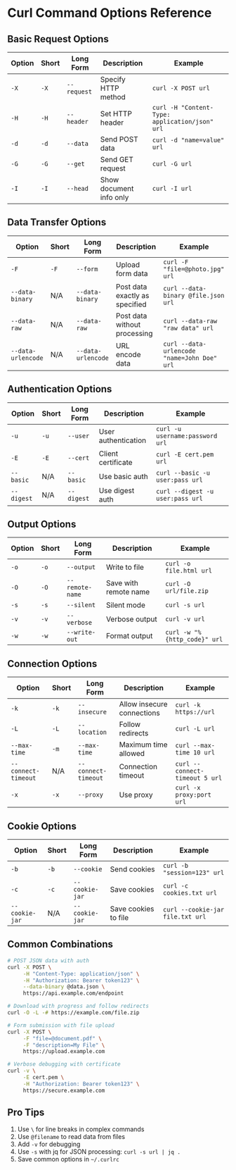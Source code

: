 # Curl Command Options Reference

## Basic Request Options

| Option | Short | Long Form | Description | Example |
|--------|--------|-----------|-------------|----------|
| `-X` | `-X` | `--request` | Specify HTTP method | `curl -X POST url` |
| `-H` | `-H` | `--header` | Set HTTP header | `curl -H "Content-Type: application/json" url` |
| `-d` | `-d` | `--data` | Send POST data | `curl -d "name=value" url` |
| `-G` | `-G` | `--get` | Send GET request | `curl -G url` |
| `-I` | `-I` | `--head` | Show document info only | `curl -I url` |

## Data Transfer Options

| Option | Short | Long Form | Description | Example |
|--------|--------|-----------|-------------|----------|
| `-F` | `-F` | `--form` | Upload form data | `curl -F "file=@photo.jpg" url` |
| `--data-binary` | N/A | `--data-binary` | Post data exactly as specified | `curl --data-binary @file.json url` |
| `--data-raw` | N/A | `--data-raw` | Post data without processing | `curl --data-raw "raw data" url` |
| `--data-urlencode` | N/A | `--data-urlencode` | URL encode data | `curl --data-urlencode "name=John Doe" url` |

## Authentication Options

| Option | Short | Long Form | Description | Example |
|--------|--------|-----------|-------------|----------|
| `-u` | `-u` | `--user` | User authentication | `curl -u username:password url` |
| `-E` | `-E` | `--cert` | Client certificate | `curl -E cert.pem url` |
| `--basic` | N/A | `--basic` | Use basic auth | `curl --basic -u user:pass url` |
| `--digest` | N/A | `--digest` | Use digest auth | `curl --digest -u user:pass url` |

## Output Options

| Option | Short | Long Form | Description | Example |
|--------|--------|-----------|-------------|----------|
| `-o` | `-o` | `--output` | Write to file | `curl -o file.html url` |
| `-O` | `-O` | `--remote-name` | Save with remote name | `curl -O url/file.zip` |
| `-s` | `-s` | `--silent` | Silent mode | `curl -s url` |
| `-v` | `-v` | `--verbose` | Verbose output | `curl -v url` |
| `-w` | `-w` | `--write-out` | Format output | `curl -w "%{http_code}" url` |

## Connection Options

| Option | Short | Long Form | Description | Example |
|--------|--------|-----------|-------------|----------|
| `-k` | `-k` | `--insecure` | Allow insecure connections | `curl -k https://url` |
| `-L` | `-L` | `--location` | Follow redirects | `curl -L url` |
| `--max-time` | `-m` | `--max-time` | Maximum time allowed | `curl --max-time 10 url` |
| `--connect-timeout` | N/A | `--connect-timeout` | Connection timeout | `curl --connect-timeout 5 url` |
| `-x` | `-x` | `--proxy` | Use proxy | `curl -x proxy:port url` |

## Cookie Options

| Option | Short | Long Form | Description | Example |
|--------|--------|-----------|-------------|----------|
| `-b` | `-b` | `--cookie` | Send cookies | `curl -b "session=123" url` |
| `-c` | `-c` | `--cookie-jar` | Save cookies | `curl -c cookies.txt url` |
| `--cookie-jar` | N/A | `--cookie-jar` | Save cookies to file | `curl --cookie-jar file.txt url` |

## Common Combinations

```bash
# POST JSON data with auth
curl -X POST \
     -H "Content-Type: application/json" \
     -H "Authorization: Bearer token123" \
     --data-binary @data.json \
     https://api.example.com/endpoint

# Download with progress and follow redirects
curl -O -L -# https://example.com/file.zip

# Form submission with file upload
curl -X POST \
     -F "file=@document.pdf" \
     -F "description=My File" \
     https://upload.example.com

# Verbose debugging with certificate
curl -v \
     -E cert.pem \
     -H "Authorization: Bearer token123" \
     https://secure.example.com
```

## Pro Tips

1. Use `\` for line breaks in complex commands
2. Use `@filename` to read data from files
3. Add `-v` for debugging
4. Use `-s` with jq for JSON processing: `curl -s url | jq .`
5. Save common options in `~/.curlrc`